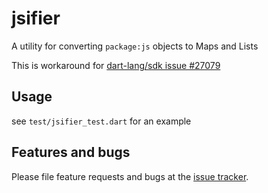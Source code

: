 # jsifier

A utility for converting `package:js` objects to Maps and Lists

This is workaround for [dart-lang/sdk issue #27079](https://github.com/dart-lang/sdk/issues/27079)

## Usage

see `test/jsifier_test.dart` for an example

## Features and bugs

Please file feature requests and bugs at the [issue tracker][tracker].

[tracker]: http://github.com/johnpryan/jsifier/issues
